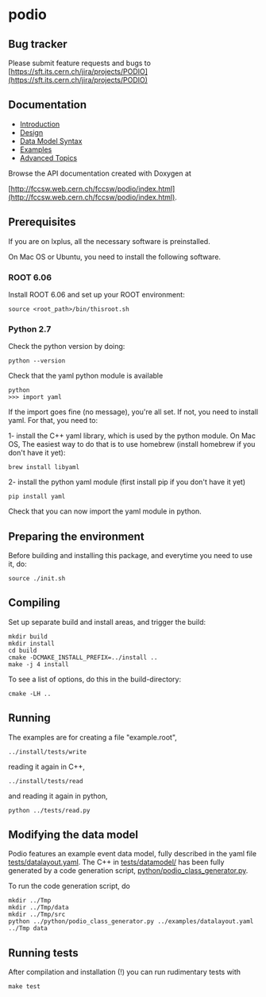 # podio

## Bug tracker
Please submit feature requests and bugs to
[https://sft.its.cern.ch/jira/projects/PODIO](https://sft.its.cern.ch/jira/projects/PODIO)

## Documentation

 - [Introduction](./doc/doc.md)
 - [Design](./doc/design.md)
 - [Data Model Syntax](./doc/datamodel_syntax.md)
 - [Examples](./doc/examples.md)
 - [Advanced Topics](./doc/advanced_topics.md)

Browse the API documentation created with Doxygen at 

[http://fccsw.web.cern.ch/fccsw/podio/index.html](http://fccsw.web.cern.ch/fccsw/podio/index.html).

## Prerequisites

If you are on lxplus, all the necessary software is preinstalled.

On Mac OS or Ubuntu, you need to install the following software. 

### ROOT 6.06

Install ROOT 6.06 and set up your ROOT environment: 

    source <root_path>/bin/thisroot.sh

### Python 2.7

Check the python version by doing:

    python --version

Check that the yaml python module is available

    python
    >>> import yaml

If the import goes fine (no message), you're all set. If not, you need to install yaml. For that, you need to:

1- install the C++ yaml library, which is used by the python module. On Mac OS, The easiest way to do that is to use homebrew (install homebrew if you don't have it yet):

    brew install libyaml

2- install the python yaml module (first install pip if you don't have it yet)

    pip install yaml

Check that you can now import the yaml module in python.


## Preparing the environment

Before building and installing this package, and everytime you need to use it, do:

    source ./init.sh


## Compiling

Set up separate build and install areas, and trigger the build: 

    mkdir build
    mkdir install
    cd build
    cmake -DCMAKE_INSTALL_PREFIX=../install ..
    make -j 4 install

To see a list of options, do this in the build-directory:

    cmake -LH ..

## Running

The examples are for creating a file "example.root",

    ../install/tests/write

reading it again in C++,

    ../install/tests/read

and reading it again in python,

    python ../tests/read.py

## Modifying the data model

Podio features an example event data model, fully described in the yaml file
[tests/datalayout.yaml](tests/datalayout.yaml).
The C++ in [tests/datamodel/](tests/datamodel/) has been fully generated by a code generation script, [python/podio_class_generator.py](python/podio_class_generator.py).

To run the code generation script, do

    mkdir ../Tmp
    mkdir ../Tmp/data
    mkdir ../Tmp/src
    python ../python/podio_class_generator.py ../examples/datalayout.yaml ../Tmp data


## Running tests
After compilation and installation (!) you can run rudimentary tests with

    make test

